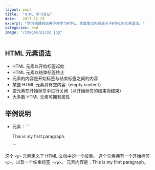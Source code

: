 ```yaml
---
layout: post
title:  "HTML 学习笔记"
date:   2017-12-25
excerpt: "学习搭建网站离不开学习HTML，本篇笔记内容是关于HTML的元素语法。"
categories: rwd
image: "/images/pic02.jpg"
---
```


## HTML 元素语法
* HTML 元素以开始标签起始
* HTML 元素以结束标签终止
* 元素的内容是开始标签与结束标签之间的内容
* 某些 HTML 元素具有空内容（empty content）
* 空元素在开始标签中进行关闭（以开始标签的结束而结束）
* 大多数 HTML 元素可拥有属性

## 举例说明
*  <p>元素：```<p>This is my first paragraph.</p>```
这个 ```<p>``` 元素定义了 HTML 文档中的一个段落。
这个元素拥有一个开始标签``` <p>```，以及一个结束标签``` </p>```。
元素内容是：This is my first paragraph。
